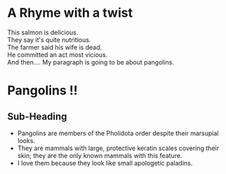 # A Rhyme with a twist   
  This salmon is delicious.   
  They say it's quite nutritious.   
  The farmer said his wife is dead.   
  He committed an act most vicious.   
  And then....
My paragraph is going to be about pangolins.
# Pangolins  !!
## Sub-Heading
* Pangolins are members of the Pholidota order despite their marsupial looks.
* They are mammals with large, protective keratin scales covering their skin; they are the only known mammals with this feature. 
* I love them because they look like small apologetic paladins.
